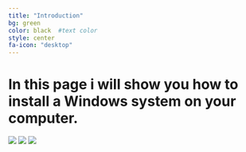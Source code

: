 ```yaml
---
title: "Introduction"
bg: green     
color: black  #text color
style: center
fa-icon: "desktop"
---
```


# In this page i will show you how to install a Windows system on your computer.
<img src="http://knowledge76.com/images/Windows_Dual_Install_09.png"/>
<img src="http://www.techtalkz.com/gallery/files/1/Windows7-2008-11-04-14-55-06.jpg"/>
<img src="http://4.bp.blogspot.com/-w2x_9Jilrcw/UegQi7nPYZI/AAAAAAAABu0/Af6dmJIawNo/s1600/windows_8_step7.png"/>
